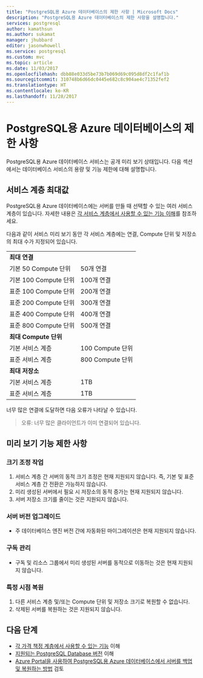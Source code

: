 ```yaml
---
title: "PostgreSQL용 Azure 데이터베이스의 제한 사항 | Microsoft Docs"
description: "PostgreSQL용 Azure 데이터베이스의 제한 사항을 설명합니다."
services: postgresql
author: kamathsun
ms.author: sukamat
manager: jhubbard
editor: jasonwhowell
ms.service: postgresql
ms.custom: mvc
ms.topic: article
ms.date: 11/03/2017
ms.openlocfilehash: dbb88e033d5be73b7b069d69c095d8df2c1faf1b
ms.sourcegitcommit: 310748b6d66dc0445e682c8c904ae4c71352fef2
ms.translationtype: HT
ms.contentlocale: ko-KR
ms.lasthandoff: 11/28/2017
---
```

# <a name="limitations-in-azure-database-for-postgresql"></a>PostgreSQL용 Azure 데이터베이스의 제한 사항
PostgreSQL용 Azure 데이터베이스 서비스는 공개 미리 보기 상태입니다. 다음 섹션에서는 데이터베이스 서비스의 용량 및 기능 제한에 대해 설명합니다.

## <a name="service-tier-maximums"></a>서비스 계층 최대값
PostgreSQL용 Azure 데이터베이스에는 서버를 만들 때 선택할 수 있는 여러 서비스 계층이 있습니다. 자세한 내용은 [각 서비스 계층에서 사용할 수 있는 기능 이해](concepts-service-tiers.md)를 참조하세요.  

다음과 같이 서비스 미리 보기 동안 각 서비스 계층에는 연결, Compute 단위 및 저장소의 최대 수가 지정되어 있습니다. 

| | |
| :------------------------- | :---------------- |
| **최대 연결**        |                   |
| 기본 50 Compute 단위     | 50개 연결    |
| 기본 100 Compute 단위    | 100개 연결   |
| 표준 100 Compute 단위 | 200개 연결   |
| 표준 200 Compute 단위 | 300개 연결   |
| 표준 400 Compute 단위 | 400개 연결   |
| 표준 800 Compute 단위 | 500개 연결   |
| **최대 Compute 단위**      |                   |
| 기본 서비스 계층         | 100 Compute 단위 |
| 표준 서비스 계층      | 800 Compute 단위 |
| **최대 저장소**            |                   |
| 기본 서비스 계층         | 1TB              |
| 표준 서비스 계층      | 1TB              |

너무 많은 연결에 도달하면 다음 오류가 나타날 수 있습니다.
> 오류: 너무 많은 클라이언트가 이미 연결되어 있습니다.

## <a name="preview-functional-limitations"></a>미리 보기 기능 제한 사항
### <a name="scale-operations"></a>크기 조정 작업
1.  서비스 계층 간 서버의 동적 크기 조정은 현재 지원되지 않습니다. 즉, 기본 및 표준 서비스 계층 간 전환은 가능하지 않습니다.
2.  미리 생성된 서버에서 필요 시 저장소의 동적 증가는 현재 지원되지 않습니다.
3.  서버 저장소 크기를 줄이는 것은 지원되지 않습니다.

### <a name="server-version-upgrades"></a>서버 버전 업그레이드
- 주 데이터베이스 엔진 버전 간에 자동화된 마이그레이션은 현재 지원되지 않습니다.

### <a name="subscription-management"></a>구독 관리
- 구독 및 리소스 그룹에서 미리 생성된 서버를 동적으로 이동하는 것은 현재 지원되지 않습니다.

### <a name="point-in-time-restore"></a>특정 시점 복원
1.  다른 서비스 계층 및/또는 Compute 단위 및 저장소 크기로 복원할 수 없습니다.
2.  삭제된 서버를 복원하는 것은 지원되지 않습니다.

## <a name="next-steps"></a>다음 단계
- [각 가격 책정 계층에서 사용할 수 있는 기능](concepts-service-tiers.md) 이해
- [지원되는 PostgreSQL Database 버전](concepts-supported-versions.md) 이해
- [Azure Portal을 사용하여 PostgreSQL용 Azure 데이터베이스에서 서버를 백업 및 복원하는 방법](howto-restore-server-portal.md) 검토
